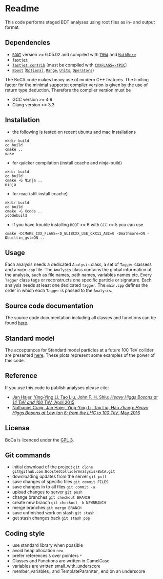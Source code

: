 # Readme

This code performs staged BDT analyses using root files as in- and output format.

## Dependencies

* [`ROOT`](https://root.cern.ch/) version >= 6.05.02 and compiled with [`TMVA`](http://tmva.sourceforge.net/) and [`MathMore`](https://root.cern.ch/mathmore-library)
* [`fastjet`](http://fastjet.fr/)
* [`fastjet contrib`](https://fastjet.hepforge.org/contrib/) (must be compiled with [`CXXFLAGS=-fPIC`](https://en.wikipedia.org/wiki/Position-independent_code))
* [`Boost`](http://www.boost.org/) ([`Optional`](http://www.boost.org/doc/libs/release/libs/optional/), [`Range`](http://www.boost.org/doc/libs/release/libs/range/), [`Units`](http://www.boost.org/doc/libs/release/libs/units/), [`Operators`](http://www.boost.org/doc/libs/release/libs/utility/operators.htm))

The BoCA code makes heavy use of modern C++ features.
The limiting factor for the minimal supportet compiler version is given by the use of return type deduction.
Therefore the compiler version must be
* GCC version >= 4.9
* Clang version >= 3.3

## Installation

* the following is tested on recent ubuntu and mac installations

~~~~
mkdir build
cd build
cmake ..
make
~~~~

* for quicker compilation (install ccache and ninja-build)

~~~~
mkdir build
cd build
cmake -G Ninja ..
ninja
~~~~

* for mac (still install ccache)

~~~~
mkdir build
cd build
cmake -G Xcode ..
xcodebuild
~~~~

* if you have trouble installing `ROOT` >= 6 with `GCC` >= 5 you can use

~~~~
cmake -DCMAKE_CXX_FLAGS=-D_GLIBCXX_USE_CXX11_ABI=0 -Dmathmore=ON -Dbuiltin_gsl=ON ..
~~~~

## Usage

Each analysis needs a dedicated `Analysis` class, a set of `Tagger` classess and a `main.cpp` file.
The `Analysis` class contains the global information of the analysis, such as file names, path names, variables names etc.
Every `Tagger` class tags or reconstructs one specific particle or signature. Each analysis needs at least one dedicated `Tagger`.
The `main.cpp` defines the order in which each `Tagger` is passed to the `Analysis`.

## Source code documentation

The source code documentation including all classes and functions can be found [here](http://boostedcollideranalysis.github.io/BoCA).

## Standard model

The acceptances for Standard model particles at a future 100 TeV collider are presented [here](doc/standard-model.md).
These plots represent some examples of the power of this code.

## Reference

If you use this code to publish analyses please cite:
* [Jan Hajer, Ying-Ying Li, Tao Liu, John F. H. Shiu: *Heavy Higgs Bosons at 14 TeV and 100 TeV*, April 2015](https://inspirehep.net/record/1365110)
* [Nathaniel Craig, Jan Hajer, Ying-Ying Li, Tao Liu, Hao Zhang: *Heavy Higgs Bosons at Low tan β: from the LHC to 100 TeV*, May 2016](https://inspirehep.net/record/1466130)

## License

BoCa is licenced under the [GPL 3](doc/License.md).

## Git commands

* initial download of the project `git clone git@github.com:BoostedColliderAnalysis/BoCA.git`
* downloading updates from the server `git pull`
* save changes of specific files `git commit FILES`
* save changes in to all files `git commit -a`
* upload changes to server `git push`
* change branches `git checkout BRANCH`
* create new branch `git checkout -b NEWBRANCH`
* merge branches `git merge BRANCH`
* save unfinished work on stash `git stash`
* get stash changes back `git stash pop`

## Coding style

* use standard library when possible
* avoid heap allocation `new`
* prefer references `&` over pointers `*`
* Classes and Functions are written in CamelCase
* variables are written small_with_underscore
* member_variables_ and TemplateParamter_ end on an underscore
